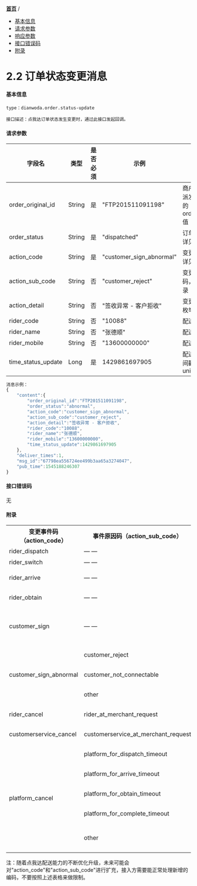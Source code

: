 [**首页**](https://open-qa1.dwbops.com/) /


- <a href="#基本信息">基本信息</a>
- <a href="#请求参数">请求参数</a>
- <a href="#响应参数">响应参数</a>
- <a href="#接口错误码">接口错误码</a>
- <a href="#附录">附录</a>


# 2.2 订单状态变更消息

#### 基本信息
```
type：dianwoda.order.status-update

接口描述：点我达订单状态发生变更时，通过此接口发起回调。
```

#### 请求参数
字段名 | 类型 | 是否必须 | 示例 | 描述
---|---|---|---|---
order\_original\_id|String|是|"FTP201511091198"|商户订单编号，派发订单接口中的order_original_id值
order\_status|String|是|"dispatched"|订单状态，枚举详见附录
action_code	|String	|是	|"customer_sign_abnormal"	|变更事件，枚举详见附录
action_sub_code	|String	|否	|"customer_reject"	|变更事件原因码，枚举详见附录
action_detail	|String	|否	|"签收异常 - 客户拒收"	|变更事件说明，枚举详见附录
rider\_code|String|否|"10088"|配送员编号
rider\_name|String|否|"张德顺"|配送员姓名
rider\_mobile|String|否|"13600000000"|配送员手机号
time\_status\_update|Long|是|1429861697905|配送状态更新时间戳，毫秒级unix-timestamp


```javascript
消息示例：
{
	"content":{
		"order_original_id":"FTP201511091198",
		"order_status":"abnormal",
		"action_code":"customer_sign_abnormal",
		"action_sub_code":"customer_reject",
		"action_detail":"签收异常 - 客户拒收",
		"rider_code":"10088",
		"rider_name":"张德顺",
		"rider_mobile":"13600000000",
		"time_status_update":1429861697905
	},
	"deliver_times":1,
	"msg_id":"67798ea556724ee499b3aa65a3274047",
	"pub_time":1545188246307
}
```

#### 接口错误码
无
#### 附录
<table>
  <tr>
    <th>变更事件码（action_code）</th>
    <th>事件原因码（action_sub_code）</th>
    <th>事件说明（action_detail）</th>
    <th>结果状态码（order_status）</th>
    <th>状态说明</th>
  </tr>
  <tr>
    <td>rider_dispatch</td>
    <td>— —</td>
    <td>骑手接单</td>
    <td rowspan="2">dispatched</td>
    <td rowspan="2">已接单</td>
  </tr>
  <tr>
    <td>rider_switch</td>
    <td>— —</td>
    <td>骑手转单</td>
  </tr>
  <tr>
    <td>rider_arrive</td>
    <td>— —</td>
    <td>骑手到店</td>
    <td>arrived</td>
    <td>已到店</td>
  </tr>
  <tr>
    <td>rider_obtain</td>
    <td>— —</td>
    <td>骑手离店</td>
    <td>obtained</td>
    <td>已离店</td>
  </tr>
  <tr>
    <td>customer_sign</td>
    <td>— —</td>
    <td>货品送达</td>
    <td>completed</td>
    <td>已完成（完结）</td>
  </tr>
  <tr>
    <td rowspan="3">customer_sign_abnormal</td>
    <td>customer_reject</td>
    <td>签收异常 - 客户拒收</td>
    <td rowspan="3">abnormal</td>
    <td rowspan="3">异常（完结）</td>
  </tr>
  <tr>
    <td>customer_not_connectable</td>
    <td>签收异常 - 联系不到客户</td>
  </tr>
  <tr>
    <td>other</td>
    <td>签收异常 - 系统检测或其他特殊原因</td>
  </tr>
  <tr>
    <td>rider_cancel</td>
    <td>rider_at_merchant_request</td>
    <td>骑手取消订单 - 商家要求取消</td>
    <td rowspan="7">canceled</td>
    <td rowspan="7">已取消（完结）</td>
  </tr>
  <tr>
    <td>customerservice_cancel</td>
    <td>customerservice_at_merchant_request</td>
    <td>点我达客服关闭订单</td>
  </tr>
  <tr>
    <td rowspan="5">platform_cancel</td>
    <td>platform_for_dispatch_timeout</td>
    <td>点我达系统关闭订单 - 派单超时</td>
  </tr>
  <tr>
    <td>platform_for_arrive_timeout</td>
    <td>点我达系统关闭订单 - 长时间未到店</td>
  </tr>
  <tr>
    <td>platform_for_obtain_timeout</td>
    <td>点我达系统关闭订单 - 长时间未离店</td>
  </tr>
  <tr>
    <td>platform_for_complete_timeout</td>
    <td>点我达系统关闭订单 - 长时间未完成</td>
  </tr>
  <tr>
    <td>other</td>
    <td>点我达系统关闭订单 - 系统检测或其他特殊原因</td>
  </tr>
</table>
注：随着点我达配送能力的不断优化升级，未来可能会对"action_code"和"action_sub_code"进行扩充，接入方需要能正常处理新增的编码，不要按照上述表格来做限制。

